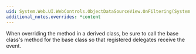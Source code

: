 ```yaml
---
uid: System.Web.UI.WebControls.ObjectDataSourceView.OnFiltering(System.Web.UI.WebControls.ObjectDataSourceFilteringEventArgs)
additional_notes.overrides: *content
---
```


<p>When overriding the <xref href="System.Web.UI.WebControls.ObjectDataSourceView.OnFiltering(System.Web.UI.WebControls.ObjectDataSourceFilteringEventArgs)"></xref> method in a derived class, be sure to call the base class's <xref href="System.Web.UI.WebControls.ObjectDataSourceView.OnFiltering(System.Web.UI.WebControls.ObjectDataSourceFilteringEventArgs)"></xref> method for the base class so that registered delegates receive the event.</p>



